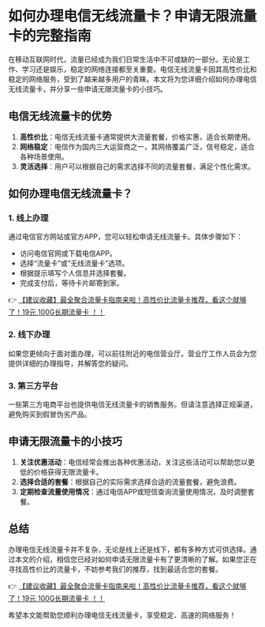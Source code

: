 # 如何办理电信无线流量卡？申请无限流量卡的完整指南

在移动互联网时代，流量已经成为我们日常生活中不可或缺的一部分。无论是工作、学习还是娱乐，稳定的网络连接都至关重要。电信无线流量卡因其高性价比和稳定的网络服务，受到了越来越多用户的青睐。本文将为您详细介绍如何办理电信无线流量卡，并分享一些申请无限流量卡的小技巧。

## 电信无线流量卡的优势

1. **高性价比**：电信无线流量卡通常提供大流量套餐，价格实惠，适合长期使用。
2. **网络稳定**：电信作为国内三大运营商之一，其网络覆盖广泛，信号稳定，适合各种场景使用。
3. **灵活选择**：用户可以根据自己的需求选择不同的流量套餐，满足个性化需求。

## 如何办理电信无线流量卡？

### 1. 线上办理
通过电信官方网站或官方APP，您可以轻松申请无线流量卡。具体步骤如下：
- 访问电信官网或下载电信APP。
- 选择“流量卡”或“无线流量卡”选项。
- 根据提示填写个人信息并选择套餐。
- 完成支付后，等待卡片邮寄到家。

👉 [【建议收藏】最全聚合流量卡指南来啦！高性价比流量卡推荐，看这个就够了！19元 100G长期流量卡 ！！](https://bit.ly/Liuliangka)

### 2. 线下办理
如果您更倾向于面对面办理，可以前往附近的电信营业厅。营业厅工作人员会为您提供详细的办理指导，并解答您的疑问。

### 3. 第三方平台
一些第三方电商平台也提供电信无线流量卡的销售服务。但请注意选择正规渠道，避免购买到假冒伪劣产品。

## 申请无限流量卡的小技巧

1. **关注优惠活动**：电信经常会推出各种优惠活动，关注这些活动可以帮助您以更低的价格获得无限流量卡。
2. **选择合适的套餐**：根据自己的实际需求选择合适的流量套餐，避免浪费。
3. **定期检查流量使用情况**：通过电信APP或短信查询流量使用情况，及时调整套餐。

## 总结

办理电信无线流量卡并不复杂，无论是线上还是线下，都有多种方式可供选择。通过本文的介绍，相信您已经对如何申请无限流量卡有了更清晰的了解。如果您正在寻找高性价比的流量卡，不妨参考我们的推荐，找到最适合您的套餐。

👉 [【建议收藏】最全聚合流量卡指南来啦！高性价比流量卡推荐，看这个就够了！19元 100G长期流量卡 ！！](https://bit.ly/Liuliangka)

希望本文能帮助您顺利办理电信无线流量卡，享受稳定、高速的网络服务！